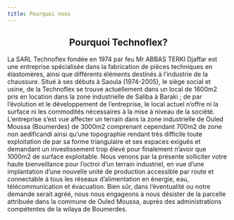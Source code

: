 ```yaml
---
title: Pourquoi nous
---
```


## **<center>Pourquoi Technoflex?</center>**

La SARL Technoflex fondée en 1974 par feu Mr ABBAS TERKI Djaffar est une
entreprise spécialisée dans la fabrication de pièces techniques en élastomères,
ainsi que différents éléments destinés à l’industrie de la chaussure.
Situé à ses débuts à Saoula (1974-2005), le siège social et usine, de la Technoflex
se trouve actuellement dans un local de 1600m2 pris en location dans la zone
industrielle de Saliba à Baraki ; de par l’évolution et le développement de
l’entreprise, le local actuel n’offre ni la surface ni les commodités nécessaires à la
mise à niveau de la société.
L’entreprise s’est vue affecter un terrain dans la zone industrielle de Ouled
Moussa (Boumerdes) de 3000m2 comprenant cependant 700m2 de zone non
aedificandi ainsi qu’une topographie rendant très difficile toute exploitation de
par sa forme triangulaire et ses espaces exiguës et demandant un investissement
trop élevé pour finalement n’avoir que 1000m2 de surface exploitable.
Nous venons par la présente solliciter votre haute bienveillance pour l’octroi d’un
terrain industriel, en vue d’une implantation d’une nouvelle unité de production
accessible par route et connectable à tous les réseaux d’alimentation en énergie,
eau, télécommunication et évacuation.
Bien sûr, dans l’éventualité ou notre demande serait agréé, nous nous engageons
à nous désister de la parcelle attribuée dans la commune de Ouled Moussa,
auprès des administrations compétentes de la wilaya de Boumerdes.
